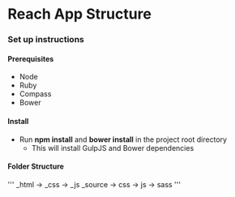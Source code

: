 # Reach App Structure

### Set up instructions

#### Prerequisites
- Node
- Ruby
- Compass
- Bower

#### Install
- Run **npm install** and **bower install** in the project root directory
  - This will install GulpJS and Bower dependencies

#### Folder Structure
'''
_html
-> _css
-> _js
_source
-> css
-> js
-> sass
'''
